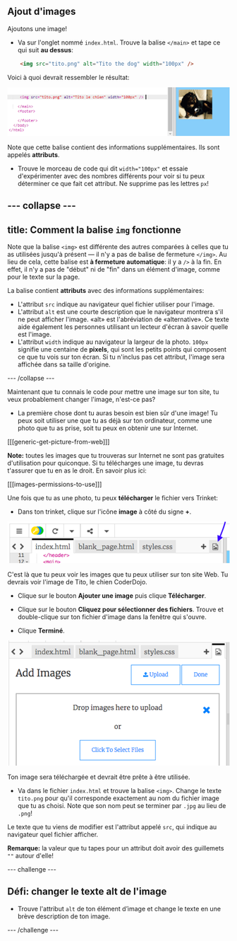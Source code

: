 ## Ajout d'images

Ajoutons une image!

- Va sur l'onglet nommé `index.html`. Trouve la balise `</main>` et tape ce qui suit **au dessus**: 

```html
    <img src="tito.png" alt="Tito the dog" width="100px" />
```

Voici à quoi devrait ressembler le résultat:

![Code d'image et image de Tito](images/egImgCodeTito.png)

Note que cette balise contient des informations supplémentaires. Ils sont appelés **attributs**.

- Trouve le morceau de code qui dit `width="100px"` et essaie d'expérimenter avec des nombres différents pour voir si tu peux déterminer ce que fait cet attribut. Ne supprime pas les lettres `px`!

--- collapse ---
---
title: Comment la balise `img` fonctionne
---

Note que la balise `<img>` est différente des autres comparées à celles que tu as utilisées jusqu'à présent — il n'y a pas de balise de fermeture `</img>`. Au lieu de cela, cette balise est **à fermeture automatique**: il y a `/>` à la fin. En effet, il n'y a pas de "début" ni de "fin" dans un élément d'image, comme pour le texte sur la page.

La balise contient **attributs** avec des informations supplémentaires:

- L'attribut `src` indique au navigateur quel fichier utiliser pour l'image. 
- L'attribut `alt` est une courte description que le navigateur montrera s'il ne peut afficher l'image. «alt» est l'abréviation de «alternative». Ce texte aide également les personnes utilisant un lecteur d'écran à savoir quelle est l'image.
- L'attribut `width` indique au navigateur la largeur de la photo. `100px` signifie une centaine de **pixels**, qui sont les petits points qui composent ce que tu vois sur ton écran. Si tu n'inclus pas cet attribut, l'image sera affichée dans sa taille d'origine.

--- /collapse ---

Maintenant que tu connais le code pour mettre une image sur ton site, tu veux probablement changer l'image, n'est-ce pas?

- La première chose dont tu auras besoin est bien sûr d'une image! Tu peux soit utiliser une que tu as déjà sur ton ordinateur, comme une photo que tu as prise, soit tu peux en obtenir une sur Internet.

[[[generic-get-picture-from-web]]]

**Note:** toutes les images que tu trouveras sur Internet ne sont pas gratuites d'utilisation pour quiconque. Si tu télécharges une image, tu devras t'assurer que tu en as le droit. En savoir plus ici:

[[[images-permissions-to-use]]]

Une fois que tu as une photo, tu peux **télécharger** le fichier vers Trinket:

- Dans ton trinket, clique sur l'icône **image** à côté du signe **+**. 

![L'icône de l'image](images/tktImageIconArrow.png)

C'est là que tu peux voir les images que tu peux utiliser sur ton site Web. Tu devrais voir l'image de Tito, le chien CoderDojo.

- Clique sur le bouton **Ajouter une image** puis clique **Télécharger**.

- Clique sur le bouton **Cliquez pour sélectionner des fichiers**. Trouve et double-clique sur ton fichier d'image dans la fenêtre qui s'ouvre.

- Clique **Terminé**.

![Zone de téléchargement de l''image](images/tktUploadImages.png)

Ton image sera téléchargée et devrait être prête à être utilisée.

- Va dans le fichier `index.html` et trouve la balise `<img>`. Change le texte `tito.png` pour qu'il corresponde exactement au nom du fichier image que tu as choisi. Note que son nom peut se terminer par `.jpg` au lieu de `.png`!

Le texte que tu viens de modifier est l'attribut appelé `src`, qui indique au navigateur quel fichier afficher.

**Remarque:** la valeur que tu tapes pour un attribut doit avoir des guillemets `""` autour d'elle!

--- challenge ---

## Défi: changer le texte alt de l'image

- Trouve l'attribut `alt` de ton élément d’image et change le texte en une brève description de ton image. 

--- /challenge ---
